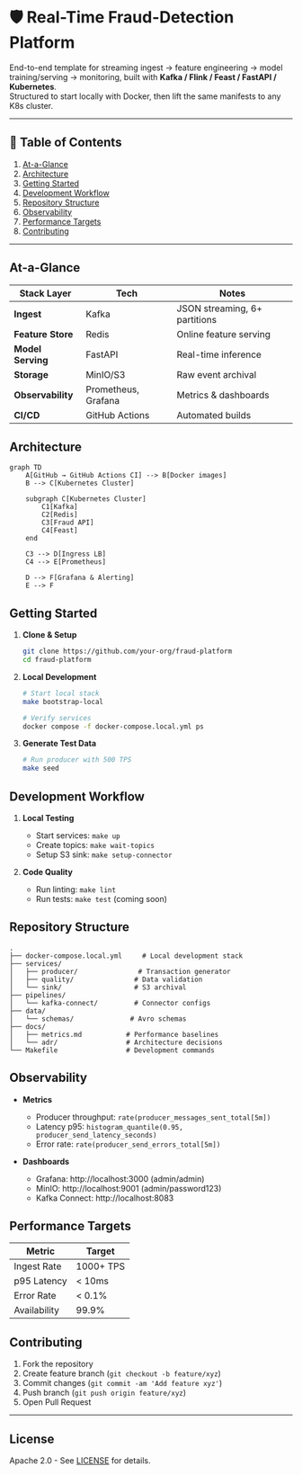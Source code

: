 # 🛡️ Real-Time Fraud-Detection Platform

End-to-end template for streaming ingest → feature engineering → model training/serving → monitoring, built with **Kafka / Flink / Feast / FastAPI / Kubernetes**.  
Structured to start locally with Docker, then lift the same manifests to any K8s cluster.

---

## 📌 Table of Contents
1. [At-a-Glance](#at-a-glance)
2. [Architecture](#architecture)
3. [Getting Started](#getting-started)
4. [Development Workflow](#development-workflow)
5. [Repository Structure](#repository-structure)
6. [Observability](#observability)
7. [Performance Targets](#performance-targets)
8. [Contributing](#contributing)

---

## At-a-Glance

| Stack Layer | Tech | Notes |
|-------------|------|-------|
| **Ingest** | Kafka | JSON streaming, 6+ partitions |
| **Feature Store** | Redis | Online feature serving |
| **Model Serving** | FastAPI | Real-time inference |
| **Storage** | MinIO/S3 | Raw event archival |
| **Observability** | Prometheus, Grafana | Metrics & dashboards |
| **CI/CD** | GitHub Actions | Automated builds |

## Architecture

```mermaid
graph TD
    A[GitHub → GitHub Actions CI] --> B[Docker images]
    B --> C[Kubernetes Cluster]

    subgraph C[Kubernetes Cluster]
        C1[Kafka]
        C2[Redis]
        C3[Fraud API]
        C4[Feast]
    end

    C3 --> D[Ingress LB]
    C4 --> E[Prometheus]

    D --> F[Grafana & Alerting]
    E --> F
```

## Getting Started

1. **Clone & Setup**
   ```bash
   git clone https://github.com/your-org/fraud-platform
   cd fraud-platform
   ```

2. **Local Development**
   ```bash
   # Start local stack
   make bootstrap-local
   
   # Verify services
   docker compose -f docker-compose.local.yml ps
   ```

3. **Generate Test Data**
   ```bash
   # Run producer with 500 TPS
   make seed
   ```

## Development Workflow

1. **Local Testing**
   - Start services: `make up`
   - Create topics: `make wait-topics`
   - Setup S3 sink: `make setup-connector`

2. **Code Quality**
   - Run linting: `make lint`
   - Run tests: `make test` (coming soon)

## Repository Structure

```
.
├── docker-compose.local.yml     # Local development stack
├── services/
│   ├── producer/               # Transaction generator
│   ├── quality/               # Data validation
│   └── sink/                  # S3 archival
├── pipelines/
│   └── kafka-connect/         # Connector configs
├── data/
│   └── schemas/              # Avro schemas
├── docs/
│   ├── metrics.md           # Performance baselines
│   └── adr/                 # Architecture decisions
└── Makefile                 # Development commands
```

## Observability

- **Metrics**
  - Producer throughput: `rate(producer_messages_sent_total[5m])`
  - Latency p95: `histogram_quantile(0.95, producer_send_latency_seconds)`
  - Error rate: `rate(producer_send_errors_total[5m])`

- **Dashboards**
  - Grafana: http://localhost:3000 (admin/admin)
  - MinIO: http://localhost:9001 (admin/password123)
  - Kafka Connect: http://localhost:8083

## Performance Targets

| Metric | Target |
|--------|--------|
| Ingest Rate | 1000+ TPS |
| p95 Latency | < 10ms |
| Error Rate | < 0.1% |
| Availability | 99.9% |

## Contributing

1. Fork the repository
2. Create feature branch (`git checkout -b feature/xyz`)
3. Commit changes (`git commit -am 'Add feature xyz'`)
4. Push branch (`git push origin feature/xyz`)
5. Open Pull Request

---

## License

Apache 2.0 - See [LICENSE](LICENSE) for details.
